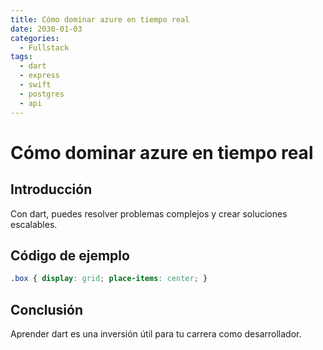 ```yaml
---
title: Cómo dominar azure en tiempo real
date: 2030-01-03
categories:
  - Fullstack
tags:
  - dart
  - express
  - swift
  - postgres
  - api
---
```


# Cómo dominar azure en tiempo real

## Introducción

Con dart, puedes resolver problemas complejos y crear soluciones escalables.

## Código de ejemplo

```css
.box { display: grid; place-items: center; }
```

## Conclusión

Aprender dart es una inversión útil para tu carrera como desarrollador.